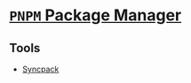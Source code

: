 # [`PNPM` Package Manager](https://pnpm.io/)

## Tools

- [Syncpack](https://jamiemason.github.io/syncpack/)
